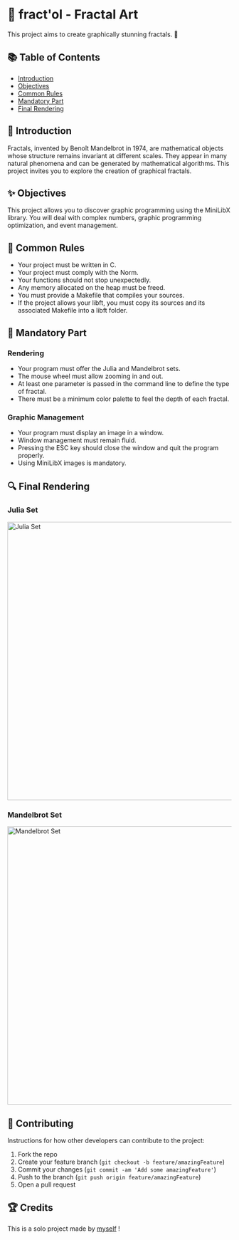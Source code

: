 
# 🚀 fract'ol - Fractal Art

This project aims to create graphically stunning fractals. 🌌

## 📚 Table of Contents

- [Introduction](#introduction)
- [Objectives](#objectives)
- [Common Rules](#common-rules)
- [Mandatory Part](#mandatory-part)
- [Final Rendering](#final-rendering)

## 📖 Introduction

Fractals, invented by Benoît Mandelbrot in 1974, are mathematical objects whose structure remains invariant at different scales. They appear in many natural phenomena and can be generated by mathematical algorithms. This project invites you to explore the creation of graphical fractals.

## ✨ Objectives

This project allows you to discover graphic programming using the MiniLibX library. You will deal with complex numbers, graphic programming optimization, and event management.

## 📏 Common Rules

- Your project must be written in C.
- Your project must comply with the Norm.
- Your functions should not stop unexpectedly.
- Any memory allocated on the heap must be freed.
- You must provide a Makefile that compiles your sources.
- If the project allows your libft, you must copy its sources and its associated Makefile into a libft folder.

## 🚀 Mandatory Part

### Rendering

- Your program must offer the Julia and Mandelbrot sets.
- The mouse wheel must allow zooming in and out.
- At least one parameter is passed in the command line to define the type of fractal.
- There must be a minimum color palette to feel the depth of each fractal.

### Graphic Management

- Your program must display an image in a window.
- Window management must remain fluid.
- Pressing the ESC key should close the window and quit the program properly.
- Using MiniLibX images is mandatory.

## 🔍 Final Rendering

### Julia Set
<img src="https://github.com/wayzeek/fract_ol/assets/112975047/6ac9d846-82ec-4a15-a7d3-b37d72e91f2b" width="1500" height="625" alt="Julia Set">

### Mandelbrot Set
<img src="https://github.com/wayzeek/fract_ol/assets/112975047/3e72855e-0ae6-4ef4-a9f7-c48e6fb56a16" width="1500" height="625" alt="Mandelbrot Set">

## 🤝 Contributing

Instructions for how other developers can contribute to the project:

1. Fork the repo
2. Create your feature branch (`git checkout -b feature/amazingFeature`)
3. Commit your changes (`git commit -am 'Add some amazingFeature'`)
4. Push to the branch (`git push origin feature/amazingFeature`)
5. Open a pull request

## 🏆 Credits

This is a solo project made by [myself](https://github.com/wayzeek) !

